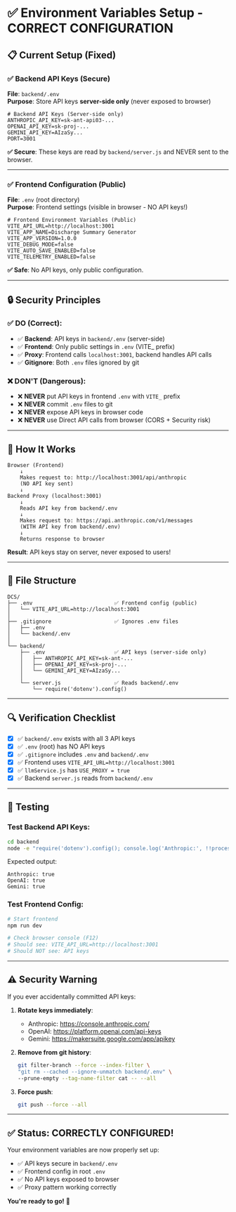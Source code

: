 # ✅ Environment Variables Setup - CORRECT CONFIGURATION

## 📋 Current Setup (Fixed)

### ✅ Backend API Keys (Secure)
**File**: `backend/.env`  
**Purpose**: Store API keys **server-side only** (never exposed to browser)

```env
# Backend API Keys (Server-side only)
ANTHROPIC_API_KEY=sk-ant-api03-...
OPENAI_API_KEY=sk-proj-...
GEMINI_API_KEY=AIzaSy...
PORT=3001
```

**✅ Secure**: These keys are read by `backend/server.js` and NEVER sent to the browser.

---

### ✅ Frontend Configuration (Public)
**File**: `.env` (root directory)  
**Purpose**: Frontend settings (visible in browser - NO API keys!)

```env
# Frontend Environment Variables (Public)
VITE_API_URL=http://localhost:3001
VITE_APP_NAME=Discharge Summary Generator
VITE_APP_VERSION=1.0.0
VITE_DEBUG_MODE=false
VITE_AUTO_SAVE_ENABLED=false
VITE_TELEMETRY_ENABLED=false
```

**✅ Safe**: No API keys, only public configuration.

---

## 🔒 Security Principles

### ✅ DO (Correct):
- ✅ **Backend**: API keys in `backend/.env` (server-side)
- ✅ **Frontend**: Only public settings in `.env` (VITE_ prefix)
- ✅ **Proxy**: Frontend calls `localhost:3001`, backend handles API calls
- ✅ **Gitignore**: Both `.env` files ignored by git

### ❌ DON'T (Dangerous):
- ❌ **NEVER** put API keys in frontend `.env` with `VITE_` prefix
- ❌ **NEVER** commit `.env` files to git
- ❌ **NEVER** expose API keys in browser code
- ❌ **NEVER** use Direct API calls from browser (CORS + Security risk)

---

## 🎯 How It Works

```
Browser (Frontend)
    ↓
    Makes request to: http://localhost:3001/api/anthropic
    (NO API key sent)
    ↓
Backend Proxy (localhost:3001)
    ↓
    Reads API key from backend/.env
    ↓
    Makes request to: https://api.anthropic.com/v1/messages
    (WITH API key from backend/.env)
    ↓
    Returns response to browser
```

**Result**: API keys stay on server, never exposed to users!

---

## 📂 File Structure

```
DCS/
├── .env                          ✅ Frontend config (public)
│   └── VITE_API_URL=http://localhost:3001
│
├── .gitignore                    ✅ Ignores .env files
│   ├── .env
│   └── backend/.env
│
└── backend/
    ├── .env                      ✅ API keys (server-side only)
    │   ├── ANTHROPIC_API_KEY=sk-ant-...
    │   ├── OPENAI_API_KEY=sk-proj-...
    │   └── GEMINI_API_KEY=AIzaSy...
    │
    └── server.js                 ✅ Reads backend/.env
        └── require('dotenv').config()
```

---

## 🔍 Verification Checklist

- [x] ✅ `backend/.env` exists with all 3 API keys
- [x] ✅ `.env` (root) has NO API keys
- [x] ✅ `.gitignore` includes `.env` and `backend/.env`
- [x] ✅ Frontend uses `VITE_API_URL=http://localhost:3001`
- [x] ✅ `llmService.js` has `USE_PROXY = true`
- [x] ✅ Backend `server.js` reads from `backend/.env`

---

## 🧪 Testing

### Test Backend API Keys:
```bash
cd backend
node -e "require('dotenv').config(); console.log('Anthropic:', !!process.env.ANTHROPIC_API_KEY); console.log('OpenAI:', !!process.env.OPENAI_API_KEY); console.log('Gemini:', !!process.env.GEMINI_API_KEY);"
```

Expected output:
```
Anthropic: true
OpenAI: true
Gemini: true
```

### Test Frontend Config:
```bash
# Start frontend
npm run dev

# Check browser console (F12)
# Should see: VITE_API_URL=http://localhost:3001
# Should NOT see: API keys
```

---

## ⚠️ Security Warning

If you ever accidentally committed API keys:

1. **Rotate keys immediately**:
   - Anthropic: https://console.anthropic.com/
   - OpenAI: https://platform.openai.com/api-keys
   - Gemini: https://makersuite.google.com/app/apikey

2. **Remove from git history**:
   ```bash
   git filter-branch --force --index-filter \
   "git rm --cached --ignore-unmatch backend/.env" \
   --prune-empty --tag-name-filter cat -- --all
   ```

3. **Force push**:
   ```bash
   git push --force --all
   ```

---

## ✅ Status: CORRECTLY CONFIGURED!

Your environment variables are now properly set up:
- ✅ API keys secure in `backend/.env`
- ✅ Frontend config in root `.env`
- ✅ No API keys exposed to browser
- ✅ Proxy pattern working correctly

**You're ready to go!** 🚀
